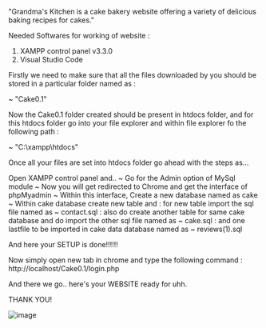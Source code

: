 
"Grandma's Kitchen is a cake bakery website offering a variety of delicious baking recipes for cakes."

Needed Softwares for working of website :

 1) XAMPP control panel v3.3.0
 2) Visual Studio Code

Firstly we need to make sure that all the files downloaded by you should be stored in a particular folder named as : 

~ "Cake0.1"

Now the Cake0.1 folder created should be present in htdocs folder, and for this htdocs folder go into your file explorer and within file explorer fo the following path : 

~ "C:\xampp\htdocs"

Once all your files are set into htdocs folder go ahead with the steps as...

Open XAMPP control panel and.. 
~ Go for the Admin option of MySql module 
~ Now you will get redirected to Chrome and get the interface of phpMyadmin 
~ Within this interface, Create a new database named as cake 
~ Within cake database create new table and 
 : for new table import the sql file named as 
  ~ contact.sql 
 : also do create another table for same cake database and do import the other sql file named as 
  ~ cake.sql
 : and one lastfile to be imported in cake data database named as 
  ~ reviews(1).sql

And here your SETUP is done!!!!!!

Now simply open new tab in chrome and type the following command : http://localhost/Cake0.1/login.php

And there we go.. here's your WEBSITE ready for uhh.

THANK YOU!

![image](https://github.com/SakshiTalware098/GRANDMA-s-KITCHEN/assets/100411378/533c52d9-97cc-40ea-8042-b85d249ec6ca)
